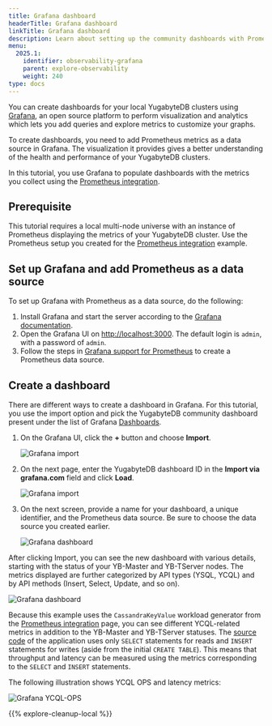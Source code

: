 ```yaml
---
title: Grafana dashboard
headerTitle: Grafana dashboard
linkTitle: Grafana dashboard
description: Learn about setting up the community dashboards with Prometheus data source using Grafana.
menu:
  2025.1:
    identifier: observability-grafana
    parent: explore-observability
    weight: 240
type: docs
---
```


You can create dashboards for your local YugabyteDB clusters using [Grafana](https://grafana.com/grafana/), an open source platform to perform visualization and analytics which lets you add queries and explore metrics to customize your graphs.

To create dashboards, you need to add Prometheus metrics as a data source in Grafana. The visualization it provides gives a better understanding of the health and performance of your YugabyteDB clusters.

In this tutorial, you use Grafana to populate dashboards with the metrics you collect using the [Prometheus integration](../../prometheus-integration/).

## Prerequisite

This tutorial requires a local multi-node universe with an instance of Prometheus displaying the metrics of your YugabyteDB cluster. Use the Prometheus setup you created for the [Prometheus integration](../../prometheus-integration/) example.

## Set up Grafana and add Prometheus as a data source

To set up Grafana with Prometheus as a data source, do the following:

1. Install Grafana and start the server according to the [Grafana documentation](https://grafana.com/docs/grafana/latest/installation/mac/).
1. Open the Grafana UI on <http://localhost:3000>. The default login is `admin`, with a password of `admin`.
1. Follow the steps in [Grafana support for Prometheus](https://prometheus.io/docs/visualization/grafana/) to create a Prometheus data source.

## Create a dashboard

There are different ways to create a dashboard in Grafana. For this tutorial, you use the import option and pick the YugabyteDB community dashboard present under the list of Grafana [Dashboards](https://grafana.com/grafana/dashboards/12620).

1. On the Grafana UI, click the **+** button and choose **Import**.

    ![Grafana import](/images/ce/grafana-add.png)

1. On the next page, enter the YugabyteDB dashboard ID in the **Import via grafana.com** field and click **Load**.

    ![Grafana import](/images/ce/grafana-import.png)

1. On the next screen, provide a name for your dashboard, a unique identifier, and the Prometheus data source. Be sure to choose the data source you created earlier.

    ![Grafana dashboard](/images/ce/graf-dash-details.png)

After clicking Import, you can see the new dashboard with various details, starting with the status of your YB-Master and YB-TServer nodes. The metrics displayed are further categorized by API types (YSQL, YCQL) and by API methods (Insert, Select, Update, and so on).

![Grafana dashboard](/images/ce/graf-server-status.png)

Because this example uses the `CassandraKeyValue` workload generator from the [Prometheus integration](../../prometheus-integration/) page, you can see different YCQL-related metrics in addition to the YB-Master and YB-TServer statuses. The [source code](https://github.com/yugabyte/yugabyte-db/blob/master/java/yb-loadtester/src/main/java/com/yugabyte/sample/apps/CassandraSparkKeyValueCopy.java) of the application uses only `SELECT` statements for reads and `INSERT` statements for writes (aside from the initial `CREATE TABLE`). This means that throughput and latency can be measured using the metrics corresponding to the `SELECT` and `INSERT` statements.

The following illustration shows YCQL OPS and latency metrics:

![Grafana YCQL-OPS](/images/ce/graf-ycql-ops.png "YCQL-OPS")

{{% explore-cleanup-local %}}
